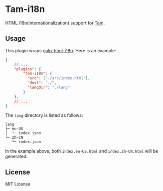 # Tam-i18n

HTML i18n(internationalization) support for [Tam](https://github.com/arrowrowe/tam-html).

## Usage

This plugin wraps [gulp-html-i18n](https://github.com/webyom/gulp-html-i18n). Here is an example:

```json
{
    // ...
    "plugins": {
        "tam-i18n": {
          "src": ["./src/index.html"],
          "dest": "./",
          "langDir": "./lang"
        }
    },
    // ...
}
```

The `lang` directory is listed as follows:

```
lang
├─ en-US
│  └─ index.json
└─ zh-CN
   └─ index.json
```

In the example above, both `index.en-US.html` and `index.zh-CN.html` will be generated.

## License

MIT License
